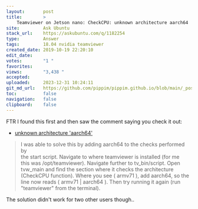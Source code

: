 ```yaml
---
layout:       post
title:        >
    Teamviewer on Jetson nano: CheckCPU: unknown architecture aarch64
site:         Ask Ubuntu
stack_url:    https://askubuntu.com/q/1182254
type:         Answer
tags:         18.04 nvidia teamviewer
created_date: 2019-10-19 22:20:10
edit_date:    
votes:        "1 "
favorites:    
views:        "3,438 "
accepted:     
uploaded:     2023-12-31 10:24:11
git_md_url:   https://github.com/pippim/pippim.github.io/blob/main/_posts/2019/2019-10-19-Teamviewer-on-Jetson-nano_-CheckCPU_-unknown-architecture-aarch64.md
toc:          false
navigation:   false
clipboard:    false
---
```


FTR I found this first and then saw the comment saying you check it out:

- [unknown architecture 'aarch64'][1] 

> I was able to solve this by adding aarch64 to the checks performed by  
> the start script. Navigate to where teamviewer is installed (for me  
> this was /opt/teamviewer). Navigate further to tv_bin/script. Open  
> tvw_main and find the section where it checks the architecture  
> (CheckCPU function). Where you see ( armv71 ), add aarch64, so the  
> line now reads ( armv71 | aarch64 ). Then try running it again (run  
> "teamviewer" from the terminal).  


The solution didn't work for two other users though..

  [1]: https://community.teamviewer.com/t5/Linux/unknown-architecture-aarch64/td-p/55938
